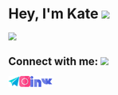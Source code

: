 # Hey, I'm Kate <img src ="https://media.giphy.com/media/dyAnngHb30dDdiaW3x/giphy.gif" height="50"> 


<!-- <a href="https://github.com/katringht">
<img align="center" alt="Kate's Github Stats" src="https://github-readme-stats.codestackr.vercel.app/api?username=katringht&show_icons=true&hide_border=true&count_private=true&include_all_commits=true&theme=dracula" /></a> -->

<a href="https://github.com/katringht">
  <img align="center" src="https://github-readme-stats.anuraghazra1.vercel.app/api/top-langs/?username=katringht&layout=compact&theme=dracula" />
</a>



## Connect with me: <img src ="https://media.giphy.com/media/Ovorh6b0MAawDFdMPN/giphy.gif" height="35"> 

[<img align="left" alt="Kate| Telegram" height="22px" src="./logo/telegram.png" />][telegram]
[<img align="left" alt="Kate | Instagram" height="22px" src="./logo/instagram.png" />][instagram]
[<img align="left" alt="kate| LinkedIn" height="22px" src="./logo/linkedin.png" />][linkedin]
[<img align="left" alt="kate| LinkedIn" height="22px" src="./logo/vk.png" />][vk]





[telegram]: https://t.me/katringht

[instagram]: https://instagram.com/katringht?igshid=19ru0uv0dr6sf

[linkedin]: https://www.linkedin.com/in/ekaterina-tarasova-5ba18b1b4/

[vk]: https://vk.com/katrin_tko


